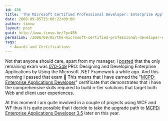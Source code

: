 ```yaml
---
id: 486
title: 'The Microsoft Certified Professional Developer: Enterprise Applications Developer on Visual Studio 2005'
date: 2008-09-05T15:08:22+00:00
author: timvw
layout: post
guid: http://www.timvw.be/?p=486
permalink: /2008/09/05/the-microsoft-certified-professional-developer-enterprise-applications-developer-on-visual-studio-2005/
tags:
  - Awards and Certifications
---
```

Not that anyone should care, apart from my manager, i [posted](http://www.timvw.be/mcts/) that the only remaining exam was [070-549](http://www.microsoft.com/learning/en/us/exams/70-549.mspx) PRO: Designing and Developing Enterprise Applications by Using the Microsoft .NET Framework a while ago. And this morning i passed that exam 🙂 This means that i have earned the "[MCPD: Enterprise Applications Developer](http://www.microsoft.com/learning/mcp/mcpd/entapp/default.mspx)" certificate that demonstrates that i have the comprehensive skills required to build n-tier solutions that target both Web and client user experiences.

At this moment i am quite involved in a couple of projects using WCF and WF thus it is quite possible that i decide to take the upgrade path to [MCPD: Enterprise Applications Developer 3.5](http://www.microsoft.com/learning/mcp/mcpd/vstudio/2008/default.mspx) later on this year.
